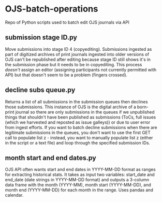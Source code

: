 # OJS-batch-operations
Repo of Python scripts used to batch edit OJS journals via API

## submission stage ID.py ##
Move submissions into stage ID 4 (copyediting). Submissions ingested as part of digitized archives of print journals ingested into older versions of OJS can't be republished after editing because stage ID still shows it's in the submission phase but it needs to be in copyediting. This process *doesn't* assign an editor (assigning participants not currently permitted with API) but that doesn't seem to be a problem (fingers crossed).

## decline subs queue.py ##
Returns a list of all submissions in the submission queues then declines those submissions. This instance of OJS is the digital archive of a born-print journal so there are only submissions in the queues if we unpublished things that shouldn't have been published as submissions (ToCs, full issues (which we harvested and reposted as issue galleys)) or due to user error from ingest efforts. If you want to batch decline submissions when there are legitimate submissions in the queues, you don't want to use the first GET call to populate list z - instead, you want to manually populate list z (either in the script or a text file) and loop through the specified submission IDs.

## month start and end dates.py ##
OJS API often wants start and end dates in YYYY-MM-DD format as ranges for extracting historical stats. It takes as input two variables: start_date and end_date (date strings in YYYY-MM-DD format) and outputs a 3-column data frame with the month (YYYY-MM), month start (YYYY-MM-DD), and month end (YYYY-MM-DD) for each month in the range. Uses pandas and calendar.
